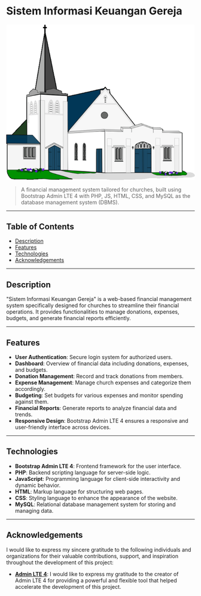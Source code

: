 # Sistem Informasi Keuangan Gereja

![Project Image](dist/img/logogereja.png)

> A financial management system tailored for churches, built using Bootstrap Admin LTE 4 with PHP, JS, HTML, CSS, and MySQL as the database management system (DBMS).

---

## Table of Contents

- [Description](#description)
- [Features](#features)
- [Technologies](#technologies)
- [Acknowledgements](#acknowledgements)

---

## Description

"Sistem Informasi Keuangan Gereja" is a web-based financial management system specifically designed for churches to streamline their financial operations. It provides functionalities to manage donations, expenses, budgets, and generate financial reports efficiently.

---

## Features

- **User Authentication**: Secure login system for authorized users.
- **Dashboard**: Overview of financial data including donations, expenses, and budgets.
- **Donation Management**: Record and track donations from members.
- **Expense Management**: Manage church expenses and categorize them accordingly.
- **Budgeting**: Set budgets for various expenses and monitor spending against them.
- **Financial Reports**: Generate reports to analyze financial data and trends.
- **Responsive Design**: Bootstrap Admin LTE 4 ensures a responsive and user-friendly interface across devices.

---

## Technologies

- **Bootstrap Admin LTE 4**: Frontend framework for the user interface.
- **PHP**: Backend scripting language for server-side logic.
- **JavaScript**: Programming language for client-side interactivity and dynamic behavior.
- **HTML**: Markup language for structuring web pages.
- **CSS**: Styling language to enhance the appearance of the website.
- **MySQL**: Relational database management system for storing and managing data.

---
## Acknowledgements

I would like to express my sincere gratitude to the following individuals and organizations for their valuable contributions, support, and inspiration throughout the development of this project:

- **[Admin LTE 4](https://adminlte.io/)**: I would like to express my gratitude to the creator of Admin LTE 4 for providing a powerful and flexible tool that helped accelerate the development of this project.